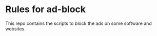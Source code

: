 # Rules for ad-block

This repo contains the scripts to block the ads on some software and websites.
